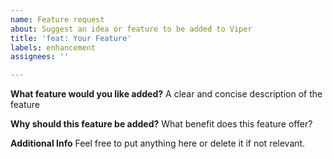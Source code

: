 ```yaml
---
name: Feature request
about: Suggest an idea or feature to be added to Viper
title: 'feat: Your Feature'
labels: enhancement
assignees: ''

---
```


**What feature would you like added?**
A clear and concise description of the feature

**Why should this feature be added?**
What benefit does this feature offer?

**Additional Info**
Feel free to put anything here or delete it if not relevant.
